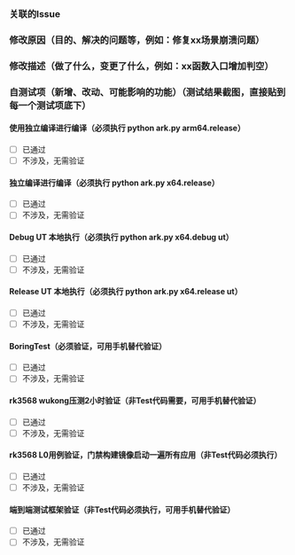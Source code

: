 ### 关联的Issue

### 修改原因（目的、解决的问题等，例如：修复xx场景崩溃问题）

### 修改描述（做了什么，变更了什么，例如：xx函数入口增加判空）

### 自测试项（新增、改动、可能影响的功能）（测试结果截图，直接贴到每一个测试项底下）
#### 使用独立编译进行编译（必须执行 python ark.py arm64.release）
- [ ] 已通过
- [ ] 不涉及，无需验证
#### 独立编译进行编译（必须执行 python ark.py x64.release）
- [ ] 已通过
- [ ] 不涉及，无需验证
#### Debug UT 本地执行（必须执行 python ark.py x64.debug ut）
- [ ] 已通过
- [ ] 不涉及，无需验证
#### Release UT 本地执行（必须执行 python ark.py x64.release ut）
- [ ] 已通过 
- [ ] 不涉及，无需验证
#### BoringTest（必须验证，可用手机替代验证）
- [ ] 已通过 
- [ ] 不涉及，无需验证
#### rk3568 wukong压测2小时验证（非Test代码需要，可用手机替代验证）
- [ ] 已通过 
- [ ] 不涉及，无需验证
#### rk3568 L0用例验证，门禁构建镜像启动一遍所有应用（非Test代码必须执行）
- [ ] 已通过
- [ ] 不涉及，无需验证
#### 端到端测试框架验证（非Test代码必须执行，可用手机替代验证）
- [ ] 已通过
- [ ] 不涉及，无需验证